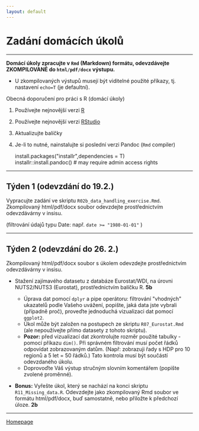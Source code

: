 ```yaml
---
layout: default
---
```

# Zadání domácích úkolů

--- 

**Domácí úkoly zpracujte v `Rmd` (Markdown) formátu, odevzdávejte ZKOMPILOVANÉ do `html/pdf/docx` výstupu.**  
- U zkompilovaných výstupů musejí být viditelné použité příkazy, tj. nastavení `echo=T` (je defaultní).  


Obecná doporučení pro práci s R (domácí úkoly)

1. Používejte nejnovější verzi [R](https://www.r-project.org/)
2. Používejte nejnovější verzi [RStudio](https://rstudio.com/products/rstudio/)
3. Aktualizujte balíčky
4. Je-li to nutné, nainstalujte si poslední verzi Pandoc (`Rmd` compiler)
  
      install.packages("installr",dependencies = T)  
      installr::install.pandoc() # may require admin access rights  
     

---


## Týden 1 (odevzdání do 19.2.)

Vypracujte zadání ve skriptu `R02b_data_handling_exercise.Rmd`.
Zkompilovaný html/pdf/docx soubor odevzdejte prostřednictvím odevzdávárny v insisu. 

(filtrování údajů typu Date: např. `date >= "1980-01-01"` )


---

## Týden 2 (odevzdání do 26. 2.)  

Zkompilovaný html/pdf/docx soubor s úkolem odevzdejte prostřednictvím odevzdávárny v insisu. 

* Stažení zajímavého datasetu z databáze Eurostat/WDI, na úrovni NUTS2/NUTS3 (Eurostat), prostřednictvím balíčku R.   **5b**   
    - Úprava dat pomocí `dplyr` a pipe operátoru: filtrování "vhodných" ukazatelů podle Vašeho uvážení, popište, jaká data jste vybrali (případně proč), proveďte jednoduchá vizualizaci dat pomocí `ggplot2`.  
    - Úkol může být založen na postupech ze skriptu `R07_Eurostat.Rmd` (ale nepoužívejte přímo datasety z tohoto skriptu).  
    - **Pozor:** před vizualizací dat zkontrolujte rozměr použité tabulky - pomocí příkazu `dim()`. Při správném filtrování musí počet řádků odpovídat zobrazovaným datům. (Např: zobrazuji řady s HDP pro 10 regionů a 5 let = 50 řádků.) Tato kontrola musí být součástí odevzdaného úkolu.  
    - Doprovoďte Váš výstup stručným slovním komentářem (popište zvolené proměnné).

* **Bonus:** Vyřešte úkol, který se nachází na konci skriptu `R11_Missing_data.R`. Odevzdejte jako zkompilovaný Rmd soubor ve formátu html/pdf/docx, buď samostatně, nebo přiložte k předchozí úloze.   **2b**   


---


[Homepage](https://formanektomas.github.io/4EK417/)
